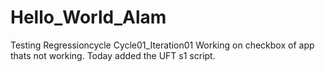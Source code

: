 # Hello_World_Alam
Testing Regressioncycle
Cycle01_Iteration01
Working on checkbox of app thats not working.
Today added the UFT s1 script.
